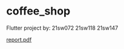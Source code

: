 # coffee_shop
Flutter project by:
21sw072
21sw118
21sw147

[report.pdf](https://github.com/user-attachments/files/17509680/report.pdf)
